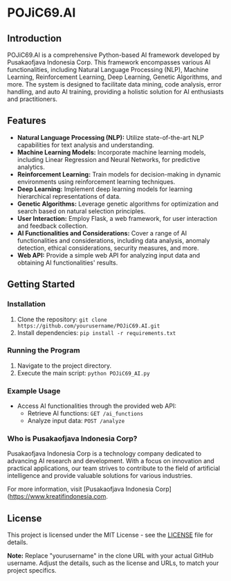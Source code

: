 # POJiC69.AI

## Introduction
POJiC69.AI is a comprehensive Python-based AI framework developed by Pusakaofjava Indonesia Corp. This framework encompasses various AI functionalities, including Natural Language Processing (NLP), Machine Learning, Reinforcement Learning, Deep Learning, Genetic Algorithms, and more. The system is designed to facilitate data mining, code analysis, error handling, and auto AI training, providing a holistic solution for AI enthusiasts and practitioners.

## Features
- **Natural Language Processing (NLP):** Utilize state-of-the-art NLP capabilities for text analysis and understanding.
- **Machine Learning Models:** Incorporate machine learning models, including Linear Regression and Neural Networks, for predictive analytics.
- **Reinforcement Learning:** Train models for decision-making in dynamic environments using reinforcement learning techniques.
- **Deep Learning:** Implement deep learning models for learning hierarchical representations of data.
- **Genetic Algorithms:** Leverage genetic algorithms for optimization and search based on natural selection principles.
- **User Interaction:** Employ Flask, a web framework, for user interaction and feedback collection.
- **AI Functionalities and Considerations:** Cover a range of AI functionalities and considerations, including data analysis, anomaly detection, ethical considerations, security measures, and more.
- **Web API:** Provide a simple web API for analyzing input data and obtaining AI functionalities' results.

## Getting Started

### Installation
1. Clone the repository: `git clone https://github.com/yourusername/POJiC69.AI.git`
2. Install dependencies: `pip install -r requirements.txt`

### Running the Program
1. Navigate to the project directory.
2. Execute the main script: `python POJiC69_AI.py`

### Example Usage
- Access AI functionalities through the provided web API:
  - Retrieve AI functions: `GET /ai_functions`
  - Analyze input data: `POST /analyze`

### Who is Pusakaofjava Indonesia Corp?
Pusakaofjava Indonesia Corp is a technology company dedicated to advancing AI research and development. With a focus on innovation and practical applications, our team strives to contribute to the field of artificial intelligence and provide valuable solutions for various industries.

For more information, visit [Pusakaofjava Indonesia Corp](https://www.kreatifindonesia.com.

## License
This project is licensed under the MIT License - see the [LICENSE](LICENSE) file for details.

**Note:** Replace "yourusername" in the clone URL with your actual GitHub username. Adjust the details, such as the license and URLs, to match your project specifics.
